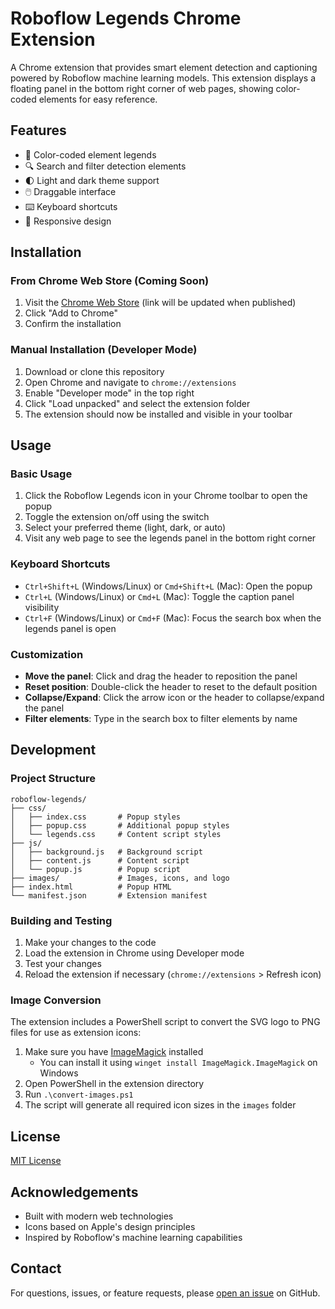 # Roboflow Legends Chrome Extension

A Chrome extension that provides smart element detection and captioning powered by Roboflow machine learning models. This extension displays a floating panel in the bottom right corner of web pages, showing color-coded elements for easy reference.

## Features

- 🎨 Color-coded element legends
- 🔍 Search and filter detection elements
- 🌓 Light and dark theme support
- 🖱️ Draggable interface
- ⌨️ Keyboard shortcuts
- 📱 Responsive design

## Installation

### From Chrome Web Store (Coming Soon)

1. Visit the [Chrome Web Store](https://chrome.google.com/webstore) (link will be updated when published)
2. Click "Add to Chrome"
3. Confirm the installation

### Manual Installation (Developer Mode)

1. Download or clone this repository
2. Open Chrome and navigate to `chrome://extensions`
3. Enable "Developer mode" in the top right
4. Click "Load unpacked" and select the extension folder
5. The extension should now be installed and visible in your toolbar

## Usage

### Basic Usage

1. Click the Roboflow Legends icon in your Chrome toolbar to open the popup
2. Toggle the extension on/off using the switch
3. Select your preferred theme (light, dark, or auto)
4. Visit any web page to see the legends panel in the bottom right corner

### Keyboard Shortcuts

- `Ctrl+Shift+L` (Windows/Linux) or `Cmd+Shift+L` (Mac): Open the popup
- `Ctrl+L` (Windows/Linux) or `Cmd+L` (Mac): Toggle the caption panel visibility
- `Ctrl+F` (Windows/Linux) or `Cmd+F` (Mac): Focus the search box when the legends panel is open

### Customization

- **Move the panel**: Click and drag the header to reposition the panel
- **Reset position**: Double-click the header to reset to the default position
- **Collapse/Expand**: Click the arrow icon or the header to collapse/expand the panel
- **Filter elements**: Type in the search box to filter elements by name

## Development

### Project Structure

```
roboflow-legends/
├── css/
│   ├── index.css       # Popup styles
│   ├── popup.css       # Additional popup styles
│   └── legends.css     # Content script styles
├── js/
│   ├── background.js   # Background script
│   ├── content.js      # Content script
│   └── popup.js        # Popup script
├── images/             # Images, icons, and logo
├── index.html          # Popup HTML
└── manifest.json       # Extension manifest
```

### Building and Testing

1. Make your changes to the code
2. Load the extension in Chrome using Developer mode
3. Test your changes
4. Reload the extension if necessary (`chrome://extensions` > Refresh icon)

### Image Conversion

The extension includes a PowerShell script to convert the SVG logo to PNG files for use as extension icons:

1. Make sure you have [ImageMagick](https://imagemagick.org/script/download.php) installed
   - You can install it using `winget install ImageMagick.ImageMagick` on Windows
2. Open PowerShell in the extension directory
3. Run `.\convert-images.ps1`
4. The script will generate all required icon sizes in the `images` folder

## License

[MIT License](LICENSE)

## Acknowledgements

- Built with modern web technologies
- Icons based on Apple's design principles
- Inspired by Roboflow's machine learning capabilities

## Contact

For questions, issues, or feature requests, please [open an issue](https://github.com/yourusername/roboflow-legends/issues) on GitHub.
